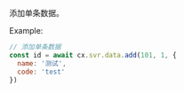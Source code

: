 添加单条数据。

Example:
```javascript
// 添加单条数据
const id = await cx.svr.data.add(101, 1, {
  name: '测试',
  code: 'test'
})
```